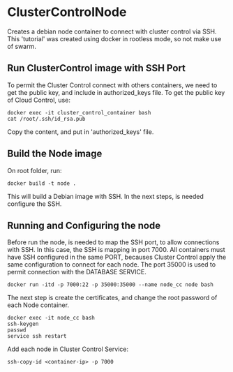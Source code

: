# ClusterControlNode

Creates a debian node container to connect with cluster control via SSH.
This 'tutorial' was created using docker in rootless mode, so not make use
of swarm.

## Run ClusterControl image with SSH Port

To permit the Cluster Control connect with others containers, we need to get the public
key, and include in authorized_keys file. To get the public key of Cloud Control, use:

```
docker exec -it cluster_control_container bash
cat /root/.ssh/id_rsa.pub
```
Copy the content, and put in 'authorized_keys' file.

## Build the Node image

On root folder, run:

```
docker build -t node .
```

This will build a Debian image with SSH. In the next steps, is needed 
configure the SSH.

## Running and Configuring the node

Before run the node, is needed to map the SSH port, to allow connections
with SSH. In this case, the SSH is mapping in port 7000. All containers
must have SSH configured in the same PORT, becauses Cluster Control
apply the same configuration to connect for each node. The port 35000
is used to permit connection with the DATABASE SERVICE. 

```
docker run -itd -p 7000:22 -p 35000:35000 --name node_cc node bash
```

The next step is create the certificates, and change the root password of each
Node container.

```
docker exec -it node_cc bash
ssh-keygen
passwd
service ssh restart
```

Add each node in Cluster Control Service:

```
ssh-copy-id <container-ip> -p 7000
```
